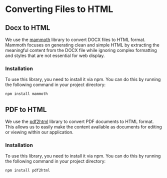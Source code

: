 # Converting Files to HTML

## Docx to HTML

We use the [mammoth](https://www.npmjs.com/package/mammoth) library to convert
DOCX files to HTML format. Mammoth focuses on generating clean and simple HTML
by extracting the meaningful content from the DOCX file while ignoring complex
formatting and styles that are not essential for web display.

### Installation

To use this library, you need to install it via npm. You can do this by running
the following command in your project directory:

```bash
npm install mammoth
```

## PDF to HTML

We use the [pdf2html](https://www.npmjs.com/package/pdf2html) library to convert
PDF documents to HTML format. This allows us to easily make the content
available as documents for editing or viewing within our application.

### Installation

To use this library, you need to install it via npm. You can do this by running
the following command in your project directory:

```bash
npm install pdf2html
```
